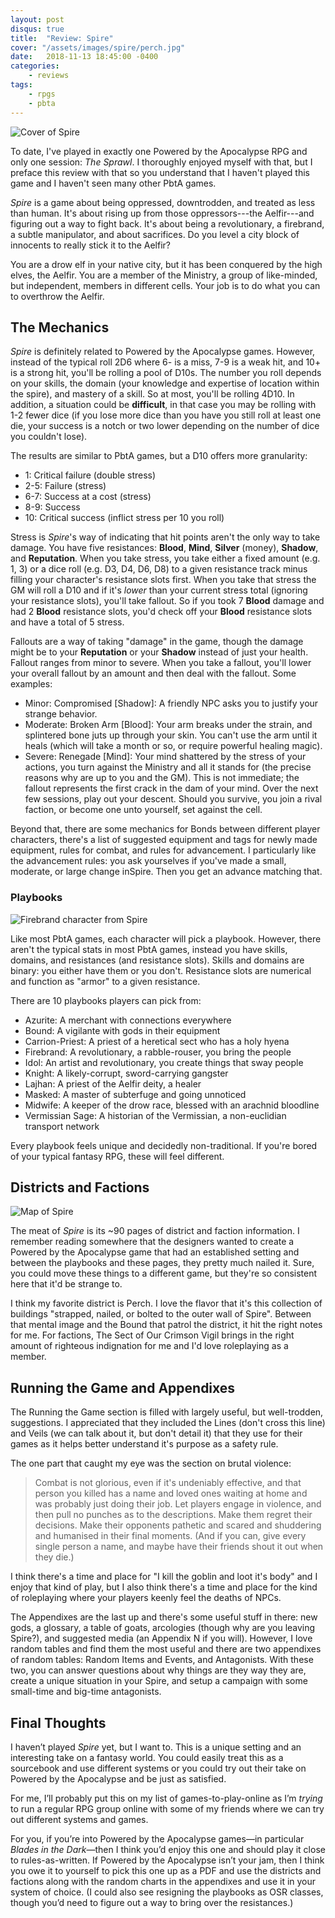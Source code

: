 ```yaml
---
layout: post
disqus: true
title:  "Review: Spire"
cover: "/assets/images/spire/perch.jpg"
date:   2018-11-13 18:45:00 -0400
categories:
    - reviews
tags:
    - rpgs
    - pbta
---
```


![Cover of Spire](/assets/images/spire/cover.jpg)

To date, I've played in exactly one Powered by the Apocalypse RPG and only one session: _The Sprawl_. I thoroughly enjoyed myself with that, but I preface this review with that so you understand that I haven't played this game and I haven't seen many other PbtA games.

_Spire_ is a game about being oppressed, downtrodden, and treated as less than human. It's about rising up from those oppressors---the Aelfir---and figuring out a way to fight back. It's about being a revolutionary, a firebrand, a subtle manipulator, and about sacrifices. Do you level a city block of innocents to really stick it to the Aelfir?

You are a drow elf in your native city, but it has been conquered by the high elves, the Aelfir. You are a member of the Ministry, a group of like-minded, but independent, members in different cells. Your job is to do what you can to overthrow the Aelfir.

## The Mechanics

_Spire_ is definitely related to Powered by the Apocalypse games. However, instead of the typical roll 2D6 where 6- is a miss, 7-9 is a weak hit, and 10+ is a strong hit, you'll be rolling a pool of D10s. The number you roll depends on your skills, the domain (your knowledge and expertise of location within the spire), and mastery of a skill. So at most, you'll be rolling 4D10. In addition, a situation could be **difficult**, in that case you may be rolling with 1-2 fewer dice (if you lose more dice than you have you still roll at least one die, your success is a notch or two lower depending on the number of dice you couldn't lose).

The results are similar to PbtA games, but a D10 offers more granularity:

- 1: Critical failure (double stress)
- 2-5: Failure (stress)
- 6-7: Success at a cost (stress)
- 8-9: Success
- 10: Critical success (inflict stress per 10 you roll)

Stress is _Spire_'s way of indicating that hit points aren't the only way to take damage. You have five resistances: **Blood**, **Mind**, **Silver** (money), **Shadow**, and **Reputation**. When you take stress, you take either a fixed amount (e.g. 1, 3) or a dice roll (e.g. D3, D4, D6, D8) to a given resistance track minus filling your character's resistance slots first. When you take that stress the GM will roll a D10 and if it's _lower_ than your current stress total (ignoring your resistance slots), you'll take fallout. So if you took 7 **Blood** damage and had 2 **Blood** resistance slots, you'd check off your **Blood** resistance slots and have a total of 5 stress.

Fallouts are a way of taking "damage" in the game, though the damage might be to your **Reputation** or your **Shadow** instead of just your health. Fallout ranges from minor to severe. When you take a fallout, you'll lower your overall fallout by an amount and then deal with the fallout. Some examples:

- Minor: Compromised [Shadow]: A friendly NPC asks you to justify your strange behavior.
- Moderate: Broken Arm [Blood]: Your arm breaks under the strain, and splintered bone juts up through your skin. You can't use the arm until it heals (which will take a month or so, or require powerful healing magic).
- Severe: Renegade [Mind]: Your mind shattered by the stress of your actions, you turn against the Ministry and all it stands for (the precise reasons why are up to you and the GM). This is not immediate; the fallout represents the first crack in the dam of your mind. Over the next few sessions, play out your descent. Should you survive, you join a rival faction, or become one unto yourself, set against the cell.

Beyond that, there are some mechanics for Bonds between different player characters, there's a list of suggested equipment and tags for newly made equipment, rules for combat, and rules for advancement. I particularly like the advancement rules: you ask yourselves if you've made a small, moderate, or large change inSpire. Then you get an advance matching that.

### Playbooks

![Firebrand character from Spire](/assets/images/spire/firebrand.jpg)

Like most PbtA games, each character will pick a playbook. However, there aren't the typical stats in most PbtA games, instead you have skills, domains, and resistances (and resistance slots). Skills and domains are binary: you either have them or you don't. Resistance slots are numerical and function as "armor" to a given resistance.

There are 10 playbooks players can pick from:

- Azurite: A merchant with connections everywhere
- Bound: A vigilante with gods in their equipment
- Carrion-Priest: A priest of a heretical sect who has a holy hyena
- Firebrand: A revolutionary, a rabble-rouser, you bring the people
- Idol: An artist and revolutionary, you create things that sway people
- Knight: A likely-corrupt, sword-carrying gangster
- Lajhan: A priest of the Aelfir deity, a healer
- Masked: A master of subterfuge and going unnoticed
- Midwife: A keeper of the drow race, blessed with an arachnid bloodline
- Vermissian Sage: A historian of the Vermissian, a non-euclidian transport network

Every playbook feels unique and decidedly non-traditional. If you're bored of your typical fantasy RPG, these will feel different.

## Districts and Factions

![Map of Spire](/assets/images/spire/map.jpg)

The meat of _Spire_ is its ~90 pages of district and faction information. I remember reading somewhere that the designers wanted to create a Powered by the Apocalypse game that had an established setting and between the playbooks and these pages, they pretty much nailed it. Sure, you could move these things to a different game, but they're so consistent here that it'd be strange to.

I think my favorite district is Perch. I love the flavor that it's this collection of buildings "strapped, nailed, or bolted to the outer wall of Spire". Between that mental image and the Bound that patrol the district, it hit the right notes for me. For factions, The Sect of Our Crimson Vigil brings in the right amount of righteous indignation for me and I'd love roleplaying as a member.

## Running the Game and Appendixes

The Running the Game section is filled with largely useful, but well-trodden, suggestions. I appreciated that they included the Lines (don't cross this line) and Veils (we can talk about it, but don't detail it) that they use for their games as it helps better understand it's purpose as a safety rule.

The one part that caught my eye was the section on brutal violence:

> Combat is not glorious, even if it's undeniably effective, and that person you killed has a name and loved ones waiting at home and was probably just doing their job. Let players engage in violence, and then pull no punches as to the descriptions. Make them regret their decisions. Make their opponents pathetic and scared and shuddering and humanised in their final moments. (And if you can, give every single person a name, and maybe have their friends shout it out when they die.)

I think there's a time and place for "I kill the goblin and loot it's body" and I enjoy that kind of play, but I also think there's a time and place for the kind of roleplaying where your players keenly feel the deaths of NPCs.

The Appendixes are the last up and there's some useful stuff in there: new gods, a glossary, a table of goats, arcologies (though why are you leaving Spire?), and suggested media (an Appendix N if you will). However, I love random tables and find them the most useful and there are two appendixes of random tables: Random Items and Events, and Antagonists. With these two, you can answer questions about why things are they way they are, create a unique situation in your Spire, and setup a campaign with some small-time and big-time antagonists.

## Final Thoughts

I haven’t played _Spire_ yet, but I want to. This is a unique setting and an interesting take on a fantasy world. You could easily treat this as a sourcebook and use different systems or you could try out their take on Powered by the Apocalypse and be just as satisfied.

For me, I’ll probably put this on my list of games-to-play-online as I’m _trying_ to run a regular RPG group online with some of my friends where we can try out different systems and games.

For you, if you’re into Powered by the Apocalypse games—in particular _Blades in the Dark_—then I think you’d enjoy this one and should play it close to rules-as-written. If Powered by the Apocalypse isn’t your jam, then I think you owe it to yourself to pick this one up as a PDF and use the districts and factions along with the random charts in the appendixes and use it in your system of choice. (I could also see resigning the playbooks as OSR classes, though you’d need to figure out a way to bring over the resistances.)
